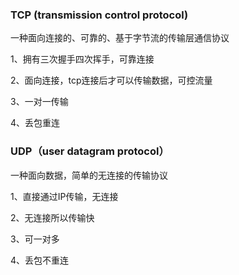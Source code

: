 ### TCP (transmission control protocol)

一种面向连接的、可靠的、基于字节流的传输层通信协议

1、拥有三次握手四次挥手，可靠连接

2、面向连接，tcp连接后才可以传输数据，可控流量

3、一对一传输

4、丢包重连

### UDP（user datagram protocol）

一种面向数据，简单的无连接的传输协议

1、直接通过IP传输，无连接

2、无连接所以传输快

3、可一对多

4、丢包不重连

